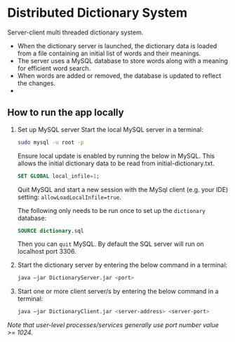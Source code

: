 # Distributed Dictionary System
Server-client multi threaded dictionary system. 

- When the dictionary server is launched, the dictionary data is loaded from a file containing an initial list of words and their meanings. 
- The server uses a MySQL database to store words along with a meaning for efficient word search. 
- When words are added or removed, the database is updated to reflect the changes.
- 



## How to run the app locally
1. Set up MySQL server
    Start the local MySQL server in a terminal:
    ```sh
    sudo mysql -u root -p
    ```
   
    Ensure local update is enabled by running the below in MySQL. 
    This allows the initial dictionary data to be read from initial-dictionary.txt.
    ```sql
    SET GLOBAL local_infile=1;
    ```
    Quit MySQL and start a new session with the MySql client (e.g. your IDE) setting: `allowLoadLocalInfile=true`.

    The following only needs to be run once to set up the `dictionary` database:
    ```sql
    SOURCE dictionary.sql
    ```
   Then you can `quit` MySQL. By default the SQL server will run on localhost port 3306.


2. Start the dictionary server by entering the below command in a terminal:
    ```sh
    java –jar DictionaryServer.jar <port>
    ```

3. Start one or more client server/s by entering the below command in a terminal:
    ```sh
    java –jar DictionaryClient.jar <server-address> <server-port>
    ```

*Note that user-level processes/services generally use port number value >= 1024.*

